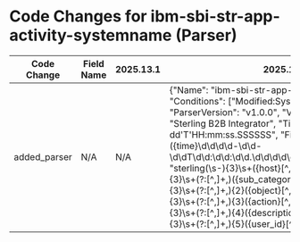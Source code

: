 # Code Changes for ibm-sbi-str-app-activity-systemname (Parser)

| Code Change | Field Name | 2025.13.1 | 2025.14.1 |
|-------------|------------|-----------|------------|
| added_parser | N/A | N/A | {"Name": "ibm-sbi-str-app-activity-systemname", "Conditions": ["Modified:System Name", "sterling"], "ParserVersion": "v1.0.0", "Vendor": "IBM", "Product": "Sterling B2B Integrator", "TimeFormat": "yyyy-MM-dd'T'HH:mm:ss.SSSSSS", "Fields": ["\s+({time}\d\d\d\d-\d\d-\d\dT\d\d:\d\d:\d\d\.\d\d\d\d\d\d)\+\d\d:\d\d\s+sterling", "sterling(\s-){3}\s+({host}[^,]+)", "sterling(?:\s-){3}\s+(?:[^,]+,)({sub_category}[^,]+)", "sterling(?:\s-){3}\s+(?:[^,]+,){2}({object}[^,]+)", "sterling(?:\s-){3}\s+(?:[^,]+,){3}({action}[^,]+\w+)", "sterling(?:\s-){3}\s+(?:[^,]+,){4}({description}[^,]+)", "sterling(?:\s-){3}\s+(?:[^,]+,){5}({user_id}[^,]+)"]} |